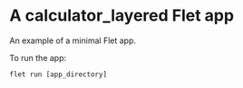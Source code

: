 # A calculator_layered Flet app

An example of a minimal Flet app.

To run the app:

```
flet run [app_directory]
```
